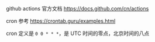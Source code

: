 github actions 官方文档 https://docs.github.com/cn/actions

cron 参考 https://crontab.guru/examples.html

cron 定义是 `0 0 * * *`，是 UTC 时间的零点，北京时间的八点
